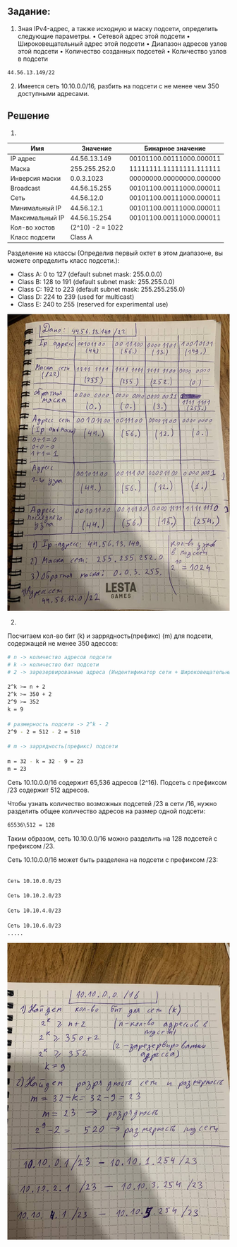## Задание:
1. Зная IPv4-адрес, а также исходную и маску подсети,
определить следующие параметры.
• Сетевой адрес этой подсети
• Широковещательный адрес этой подсети
• Диапазон адресов узлов этой подсети
• Количество созданных подсетей
• Количество узлов в подсети
```bash 
44.56.13.149/22 
```
2. Имеется сеть 10.10.0.0/16, разбить на подсети с не менее чем 350 доступными адресами.

## Решение

1. 
| Имя             | Значение        | Бинарное значение                        |  
|-----------------|-----------------|------------------------------------------|  
| IP адрес        | 44.56.13.149    | 00101100.00111000.000011 | 01.10010101   |  
| Маска           | 255.255.252.0   | 11111111.11111111.111111 | 00.00000000   |  
| Инверсия маски  | 0.0.3.1023	    | 00000000.00000000.000000 | 11.11111111   |
| Broadcast       | 44.56.15.255    | 00101100.00111000.000011 | 11.11111111   |
| Сеть            | 44.56.12.0	    | 00101100.00111000.000011 | 00.00000000   |
| Минимальный IP  | 44.56.12.1	    | 00101100.00111000.000011 | 00.00101101   |
| Максимальный IP | 44.56.15.254    | 00101100.00111000.000011 | 11.00101011   |
| Кол-во хостов   | (2^10) -2 = 1022|                                          |
| Класс подсети   |  Class A	    |                                          |

Разделение на классы (Определив первый октет в этом диапазоне, вы можете определить класс подсети.): 
- Class A: 0 to 127 (default subnet mask: 255.0.0.0)
- Class B: 128 to 191 (default subnet mask: 255.255.0.0)
- Class C: 192 to 223 (default subnet mask: 255.255.255.0)
- Class D: 224 to 239 (used for multicast)
- Class E: 240 to 255 (reserved for experimental use)

![alt text](template/image1.jpg)

2. 
Посчитаем кол-во бит (k) и заррядность(префикс) (m) для подсети, содержащей не менее 350 адессов:

```bash 
# n -> количество адресов подсети
# k -> количество бит подсети
# 2 -> зарезервированные адреса (Индентификатор сети + Широковещательный адрес)

2^k >= n + 2    
2^k >= 350 + 2  
2^9 >= 352
k = 9

# размерность подсети -> 2^k - 2
2^9 - 2 = 512 - 2 = 510 

# m -> заррядность(префикс) подсети

m = 32 - k = 32 - 9 = 23
m = 23
```

Сеть 10.10.0.0/16 содержит 65,536 адресов (2^16).
Подсеть с префиксом /23 содержит 512 адресов.

Чтобы узнать количество возможных подсетей /23 в сети /16, нужно разделить общее количество адресов на размер одной подсети:
```bash 
65536\512 = 128
```
Таким образом, сеть 10.10.0.0/16 можно разделить на 128 подсетей с префиксом /23.

Сеть 10.10.0.0/16 может быть разделена на подсети с префиксом /23:
```bash 

Сеть 10.10.0.0/23

Сеть 10.10.2.0/23

Сеть 10.10.4.0/23

Сеть 10.10.6.0/23
.....
```
![alt text](template/image2.jpg)
